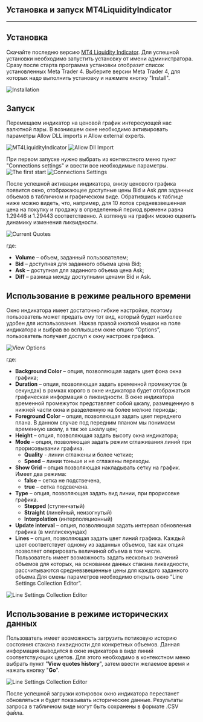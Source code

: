 Установка и запуск MT4LiquidityIndicator
----------------------------------
----------------------------------

Установка
-------------
Скачайте последню версию [MT4 Liquidity Indicator](https://drive.google.com/folderview?id=0BwBMSNJd3y5MQ1E3TTF0ZTZPVjg&usp=sharing#list). Для успешной установки необходимо запустить установку от имени администратора. Сразу после старта программа установки отобразит список установленных Meta Trader 4. Выберите версии Meta Trader 4, для которых надо выполнить установку и нажмите кнопку "Install".

![Installation](/Documentation/Images/Installation.png)


Запуск
-------------

Перемещаем индикатор на ценовой график интересующей нас валютной пары. В возникшем окне необходимо активировать параметры Allow DLL imports и Allow external experts.

![MT4LiquidityIndicator](/Documentation/Images/MT4LiquidityIndicator.png)
![Allow Dll Import](/Documentation/Images/AllowDllImport.png)

При первом запуске нужно выбрать из контекстного меню пункт "Connections settings" и ввести все необходимые параметры.
![The first start](/Documentation/Images/TheFirstStart.png)
![Connections Settings](/Documentation/Images/ConnectionsSettings.png)

После успешной активации индикатора, внизу ценового графика появится окно, отображающее доступные цены Bid и Ask для заданных объемов в табличном и графическом виде. Обратившись к таблице ниже можно видеть, что, например, для 10 лотов средневзвешенная цена на покупку и продажу в определенный период времени равна 1.29446 и 1.29443 соответственно.  А взглянув на график можно оценить динамику изменения ликвидности.
 
 ![Current Quotes](/Documentation/Images/CurrentQuotes.png)
 
где:
* **Volume** – объем, заданный пользователем;
* **Bid** – доступная для заданного объема цена Bid;
* **Ask** – доступная для заданного объема цена Ask;
* **Diff** – разница между доступными ценами Bid и Ask. 


Использование в режиме реального времени
----------------------------------------

Окно индикатора имеет достаточно гибкие настройки, поэтому пользователь может предать ему тот вид, который будет наиболее удобен для использования. Нажав правой кнопкой мышки на поле индикатора и выбрав во всплывшем окне опцию “Options”, пользователь получает доспуп к окну настроек графика.

![View Options](/Documentation/Images/ViewOptions.jpg)

где:

* **Background Color** – опция, позволяющая задать цвет фона окна графика;
* **Duration** – опция, позволяющая задать временной промежуток (в секундах) в рамках корого в окне индикатора будет отображаться графическая информация о ликвидности. В окне индикатора временной промежуток представляет собой шкалу, размещенную в нижней части окна и разделенную на более мелкие периоды; 
* **Foreground Color** – опция, позволяющая задать цвет переднего плана. В данном случае под передним планом мы понимаем временную шкалу, а так же шкалу цен;
* **Height** – опция, позволяющая задать высоту окна индикатора;
* **Mode** – опция, позволяющая задать режим сглаживания линий при прорисовывании графика. 
  - **Quality**  - линии сглажены и более четкие;
  - **Speed** – линии тоньше и не сглажены переходы. 
* **Show Grid** – опция позволяющая накладывать сетку на график. Имеет два режима:
  - **false** – сетка не подствечена,
  - **true** – сетка подсвечена. 
* **Type** – опция, позволяющая задать вид линии, при прорисовке графика.
  - **Stepped** (ступенчатый)
  - **Straight** (линейный, неизогнутый)
  - **Interpolation** (интерполяционный)
* **Update interval** – опция, позволяющая задать интервал обновления графика (в миллисекундах)
* **Lines** – опция, позволяющая задать цвет линий графика. Каждый цвет соответствует одному из заданных объемов, так как опция позволяет оперировать величиной объема в том числе. Пользователь имеет возможность задать несколько значений объемов для которых, на основании данных стакана ликвидности, рассчитываются средневзвешенные цены для каждого заданного объема.Для смены параметров необходимо открыть окно  “Line Settings Collection Editor”.

![Line Settings Collection Editor](/Documentation/Images/LineSettingsCollectionEditor.png)

Использование в режиме исторических данных
------------------------------------------

Пользователь имеет возможность загрузить потиковую историю состояния стакана ликвидности для конкретных объемов. Данная информация выводится в окне индикатора в виде линий соответствующих цветов. Для этого необходимо в контекстном меню выбрать пункт "**View quotes history**", затем ввести желаемое время и нажать кнопку "**Go**".

![Line Settings Collection Editor](/Documentation/Images/QuotesHistory.jpg)

После успешной загрузки котировок окно индикатора перестанет обновляться и будет показывать исторические данные. Результаты запроса в табличном виде могут быть сохранены в формате .CSV файла.

